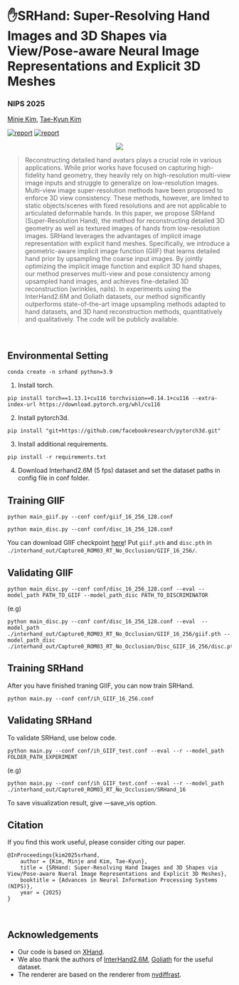 # ✋SRHand: Super-Resolving Hand Images and 3D Shapes via View/Pose-aware Neural Image Representations and Explicit 3D Meshes
### NIPS 2025


[Minje Kim](https://yunminjin2.github.io), [Tae-Kyun Kim](https://sites.google.com/view/tkkim/home)

[![report](https://img.shields.io/badge/Project-Page-blue)](https://yunminjin2.github.io/projects/srhand/)
[![report](https://img.shields.io/badge/ArXiv-Paper-red)](https://yunminjin2.github.io/projects/srhand/)
<p align='center'>
    <img src='assets/TeaserVideo.gif'/>
</p>

> Reconstructing detailed hand avatars plays a crucial role in various applications. While prior works have focused on capturing high-fidelity hand geometry, they heavily rely on high-resolution multi-view image inputs and struggle to generalize on low-resolution images. Multi-view image super-resolution methods have been proposed to enforce 3D view consistency. These methods, however, are limited to static objects/scenes with fixed resolutions and are not applicable to articulated deformable hands. In this paper, we propose SRHand (Super-Resolution Hand), the method for reconstructing detailed 3D geometry as well as textured images of hands from low-resolution images. SRHand leverages the advantages of implicit image representation with explicit hand meshes. Specifically, we introduce a geometric-aware implicit image function (GIIF) that learns detailed hand prior by upsampling the coarse input images. By jointly optimizing the implicit image function and explicit 3D hand shapes, our method preserves multi-view and pose consistency among upsampled hand images, and achieves fine-detailed 3D reconstruction (wrinkles, nails). In experiments using the InterHand2.6M and Goliath datasets, our method significantly outperforms state-of-the-art image upsampling methods adapted to hand datasets, and 3D hand reconstruction methods, quantitatively and qualitatively. The code will be publicly available.

&nbsp;


## Environmental Setting

```
conda create -n srhand python=3.9
```
1. Install torch.
```
pip install torch==1.13.1+cu116 torchvision==0.14.1+cu116 --extra-index-url https://download.pytorch.org/whl/cu116
```

2. Install pytorch3d.
```
pip install "git+https://github.com/facebookresearch/pytorch3d.git"
```

3. Install additional requirements.
```
pip install -r requirements.txt
```

4. Download Interhand2.6M (5 fps) dataset and set the dataset paths in config file in conf folder.

## Training GIIF

```
python main_giif.py --conf conf/giif_16_256_128.conf

python main_disc.py --conf conf/disc_16_256_128.conf 
```

You can download GIIF checkpoint [here](https://drive.google.com/drive/folders/1N7Zc3JS4BpblJFEefL27zF0J3C_5XYyI?usp=sharing)!
Put ```giif.pth``` and ```disc.pth``` in ```./interhand_out/Capture0_ROM03_RT_No_Occlusion/GIIF_16_256/```.


## Validating GIIF
```
python main_disc.py --conf conf/disc_16_256_128.conf --eval --model_path PATH_TO_GIIF --model_path_disc PATH_TO_DISCRIMINATOR
```

(e.g)
```
python main_disc.py --conf conf/disc_16_256_128.conf --eval  --model_path ./interhand_out/Capture0_ROM03_RT_No_Occlusion/GIIF_16_256/giif.pth --model_path_disc ./interhand_out/Capture0_ROM03_RT_No_Occlusion/Disc_GIIF_16_256/disc.pth
```

## Training SRHand

After you have finished traning GIIF, you can now train SRHand.

```
python main.py --conf conf/ih_GIIF_16_256.conf
```

## Validating SRHand
To validate SRHand, use below code.

```
python main.py --conf conf/ih_GIIF_test.conf --eval --r --model_path FOLDER_PATH_EXPERIMENT
```

(e.g)
```
python main.py --conf conf/ih_GIIF_test.conf --eval --r --model_path ./interhand_out/Capture0_ROM03_RT_No_Occlusion/SRHand_16 
```

To save visualization result, give —save_vis option.




## Citation

If you find this work useful, please consider citing our paper.

```
@InProceedings{kim2025srhand,
    author = {Kim, Minje and Kim, Tae-Kyun},
    title = {SRHand: Super-Resolving Hand Images and 3D Shapes via View/Pose-aware Nueral Image Representations and Explicit 3D Meshes},
    booktitle = {Advances in Neural Information Processing Systems (NIPS)},
    year = {2025}
}
```

&nbsp;

## Acknowledgements
 - Our code is based on [XHand](https://github.com/agnJason/XHand).
 - We also thank the authors of [InterHand2.6M](https://mks0601.github.io/InterHand2.6M/), [Goliath](https://github.com/facebookresearch/goliath) for the useful dataset.
 - The renderer are based on the renderer from [nvdiffrast](https://github.com/NVlabs/nvdiffrast). 
